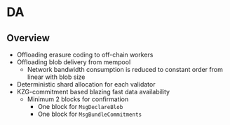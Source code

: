 # DA

## Overview

- Offloading erasure coding to off-chain workers
- Offloading blob delivery from mempool
  - Network bandwidth consumption is reduced to constant order from linear with blob size
- Deterministic shard allocation for each validator
- KZG-commitment based blazing fast data availability
  - Minimum 2 blocks for confirmation
    - One block for `MsgDeclareBlob`
    - One block for `MsgBundleCommitments`
